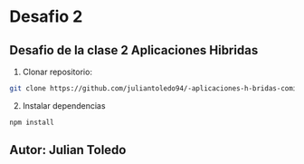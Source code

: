 # Desafio 2

## Desafio de la clase 2 Aplicaciones Hibridas

1. Clonar repositorio:
```bash
git clone https://github.com/juliantoledo94/-aplicaciones-h-bridas-comisi-n.git
```

2. Instalar dependencias

```npm install```

## Autor: Julian Toledo



